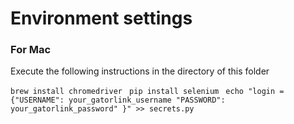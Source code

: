 # Environment settings

### For Mac

Execute the following instructions in the directory of this folder

`brew install chromedriver `
`pip install selenium `
``` echo "login = {"USERNAME": your_gatorlink_username "PASSWORD": your_gatorlink_password" }" >> secrets.py ```

